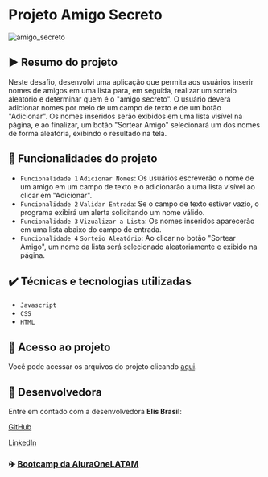 # Projeto Amigo Secreto

![amigo_secreto](https://github.com/user-attachments/assets/fe963854-33b0-42a9-9624-758adab6be43)

## ▶️ Resumo do projeto

Neste desafio, desenvolvi uma aplicação que permita aos usuários inserir nomes de amigos em uma lista para, em seguida, realizar um sorteio aleatório e determinar quem é o "amigo secreto".
O usuário deverá adicionar nomes por meio de um campo de texto e de um botão "Adicionar".
Os nomes inseridos serão exibidos em uma lista visível na página, e ao finalizar, um botão "Sortear Amigo" selecionará um dos nomes de forma aleatória, exibindo o resultado na tela.

## 🔨 Funcionalidades do projeto

- `Funcionalidade 1` `Adicionar Nomes`: Os usuários escreverão o nome de um amigo em um campo de texto e o adicionarão a uma lista visível ao clicar em "Adicionar".
- `Funcionalidade 2` `Validar Entrada`: Se o campo de texto estiver vazio, o programa exibirá um alerta solicitando um nome válido.
- `Funcionalidade 3` `Vizualizar a Lista`: Os nomes inseridos aparecerão em uma lista abaixo do campo de entrada.
- `Funcionalidade 4` `Sorteio Aleatório`: Ao clicar no botão "Sortear Amigo", um nome da lista será selecionado aleatoriamente e exibido na página.

## ✔️ Técnicas e tecnologias utilizadas

- ``Javascript``
- ``CSS``
- ``HTML``

## 📁 Acesso ao projeto
Você pode acessar os arquivos do projeto clicando [aqui](https://elis-brasil.github.io/aluraOne_AmigoSecreto).

## 👾 Desenvolvedora

Entre em contado com a desenvolvedora **Elis Brasil**:

[GitHub](https://github.com/elis-brasil)

[LinkedIn](https://www.linkedin.com/in/brasil-elis/)

### ✈️ [Bootcamp da AluraOneLATAM](https://cursos.alura.com.br/)





